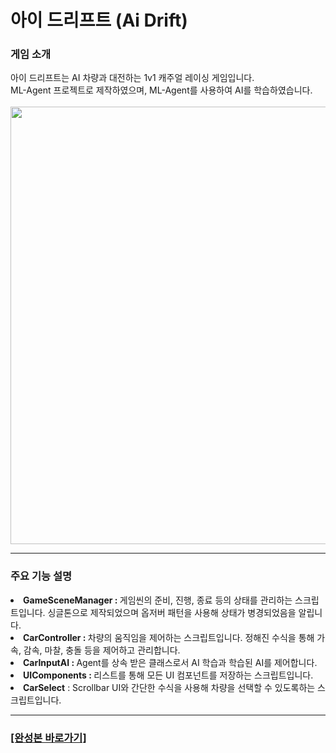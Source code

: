 <h1>아이 드리프트 (Ai Drift)</h1>

<h3>게임 소개</h3>
아이 드리프트는 AI 차량과 대전하는 1v1 캐주얼 레이싱 게임입니다.<br>
ML-Agent 프로젝트로 제작하였으며, ML-Agent를 사용하여 AI를 학습하였습니다.<br><br>

<img src="https://i.imgur.com/9dvS8sr.png" width="700">

---

<h3>주요 기능 설명</h3>
<li><b>GameSceneManager : </b> 게임씬의 준비, 진행, 종료 등의 상태를 관리하는 스크립트입니다. 싱글톤으로 제작되었으며 옵저버 패턴을 사용해 상태가 병경되었음을 알립니다.</li>
<li><b>CarController : </b> 차량의 움직임을 제어하는 스크립트입니다. 정해진 수식을 통해 가속, 감속, 마찰, 충돌 등을 제어하고 관리합니다.</li>
<li><b>CarInputAI : </b> Agent를 상속 받은 클래스로서 AI 학습과 학습된 AI를 제어합니다.</li>
<li><b>UIComponents : </b> 리스트를 통해 모든 UI 컴포넌트를 저장하는 스크립트입니다.</li>
<li><b>CarSelect</b> : Scrollbar UI와 간단한 수식을 사용해 차량을 선택할 수 있도록하는 스크립트입니다.</li>

---

### [[완성본 바로가기]](https://drive.google.com/file/d/13Mp2w11gBhvqJDGx_0nq-PvtHmXFdW1n/view?usp=sharing)
